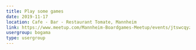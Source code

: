 ```yaml
---
title: Play some games
date: 2019-11-17
location: Cafe - Bar - Restaurant Tomate, Mannheim
link: https://www.meetup.com/Mannheim-Boardgames-Meetup/events/jtswcqyzpbwb/
usergroup: bogama
type: usergroup
---
```

